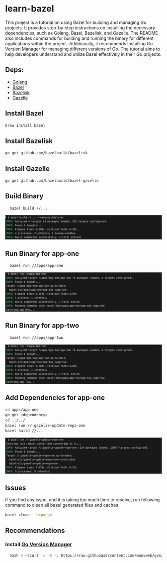 # learn-bazel
This project is a tutorial on using Bazel for building and managing Go projects. It provides step-by-step instructions on installing the necessary dependencies, such as Golang, Bazel, Bazelisk, and Gazelle. The README also includes commands for building and running the binary for different applications within the project. Additionally, it recommends installing Go Version Manager for managing different versions of Go. The tutorial aims to help developers understand and utilize Bazel effectively in their Go projects.

## Deps:

- [Golang](https://go.dev/)
- [Bazel](https://bazel.build/)
- [Bazelisk](https://github.com/bazelbuild/bazelisk)
- [Gazelle](https://github.com/bazelbuild/bazel-gazelle)

## Install Bazel
```bash
brew install bazel
```

## Install Bazelisk
```bash
go get github.com/bazelbuild/bazelisk
```

## Install Gazelle
```bash
go get github.com/bazelbuild/bazel-gazelle
```

## Build Binary
```bash
  bazel build //...
```
![build.png](screenshots%2Fbuild.png)

## Run Binary for app-one
```bash
  bazel run //apps/app-one
```
![run-app-one.png](screenshots%2Frun-app-one.png)

## Run Binary for app-two
```bash
  bazel run //apps/app-two
```
![run-app-two.png](screenshots%2Frun-app-two.png)

## Add Dependencies for app-one
```bash
cd apps/app-one
go get <dependency>
cd ../../
bazel run //:gazelle-update-repo-one
bazel build //...
```
![gazelle-update-repo](screenshots%2Fgazelle-update-repo.png)

## Issues
If you find any issue, and it is taking too much time to resolve, run following command to clean all bazel generated files and caches
```bash
bazel clean --expunge
```

## Recommendations
### Install [Go Version Manager](https://github.com/moovweb/gvm)
```bash
  bash < <(curl -s -S -L https://raw.githubusercontent.com/moovweb/gvm/master/binscripts/gvm-installer)
```